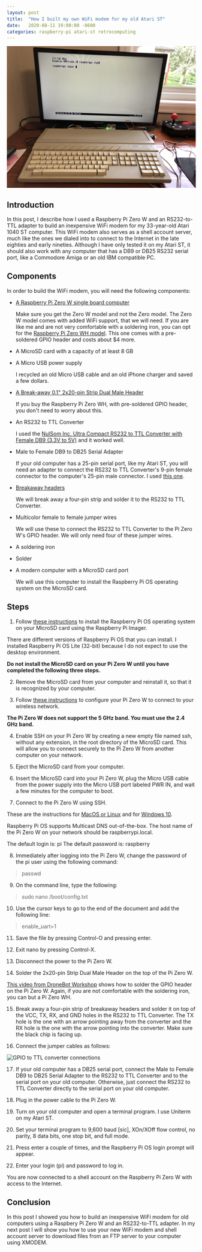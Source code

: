 ```yaml
---
layout: post
title:  "How I built my own WiFi modem for my old Atari ST"
date:   2020-08-11 19:00:00 -0600
categories: raspberry-pi atari-st retrocomputing 
---
```


![Atari 1040 ST terminal](/assets/img/atari_st_terminal.jpeg)

## Introduction

In this post, I describe how I used a Raspberry Pi Zero W and an RS232-to-TTL adapter to build an inexpensive WiFi modem for my 33-year-old Atari 1040 ST computer. This WiFi modem also serves as a shell account server, much like the ones we dialed into to connect to the Internet in the late eighties and early nineties. Although I have only tested it on my Atari ST, it should also work with any computer that has a DB9 or DB25 RS232 serial port, like a Commodore Amiga or an old IBM compatible PC.

## Components

In order to build the WiFi modem, you will need the following components:

* [A Raspberry Pi Zero W single board computer](https://www.raspberrypi.org/products/raspberry-pi-zero-w/)

  Make sure you get the Zero W model and not the Zero model. The Zero W model comes with added WiFi support, that we will need. If you are like me and are not very comfortable with a soldering iron, you can opt for the [Raspberry Pi Zero WH model](https://www.raspberrypi.org/blog/zero-wh/). This one comes with a pre-soldered GPIO header and costs about $4 more. 

* A MicroSD card with a capacity of at least 8 GB

* A Micro USB power supply

  I recycled an old Micro USB cable and an old iPhone charger and saved a few dollars.

* [A Break-away 0.1" 2x20-pin Strip Dual Male Header](https://www.adafruit.com/product/2822)

  If you buy the Raspberry Pi Zero WH, with pre-soldered GPIO header, you don't need to worry about this. 

* An RS232 to TTL Converter

  I used the [NulSom Inc. Ultra Compact RS232 to TTL Converter with Female DB9 (3.3V to 5V)](https://www.amazon.com/gp/product/B00OPTOKI0) and it worked well.

* Male to Female DB9 to DB25 Serial Adapter  

  If your old computer has a 25-pin serial port, like my Atari ST, you will need an adapter to connect the RS232 to TTL Converter's 9-pin female connector to the computer's 25-pin male connector. I used [this one](https://www.amazon.com/gp/product/B000087RYP).

* [Breakaway headers](https://www.sparkfun.com/products/116)

  We will break away a four-pin strip and solder it to the RS232 to TTL Converter.

* Multicolor female to female jumper wires

  We will use these to connect the RS232 to TTL Converter to the Pi Zero W's GPIO header. We will only need four of these jumper wires.

* A soldering iron

* Solder

* A modern computer with a MicroSD card port

  We will use this computer to install the Raspberry Pi OS operating system on the MicroSD card. 

## Steps

1. Follow [these instructions](https://www.raspberrypi.org/documentation/installation/installing-images/) to install the Raspberry Pi OS operating system on your MicroSD card using the Raspberry Pi Imager.

  There are different versions of Raspberry Pi OS that you can install. I installed Raspberry Pi OS Lite (32-bit) because I do not expect to use the desktop environment.

   **Do not install the MicroSD card on your Pi Zero W until you have completed the following three steps.**

2. Remove the MicroSD card from your computer and reinstall it, so that it is recognized by your computer.

3. Follow [these instructions](https://www.raspberrypi.org/documentation/configuration/wireless/headless.md) to configure your Pi Zero W to connect to your wireless network.

  **The Pi Zero W does not support the 5 GHz band. You must use the 2.4 GHz band.**

4. Enable SSH on your Pi Zero W by creating a new empty file named ssh, without any extension, in the root directory of the MicroSD card. This will allow you to connect securely to the Pi Zero W from another computer on your network.

5. Eject the MicroSD card from your computer.

6. Insert the MicroSD card into your Pi Zero W, plug the Micro USB cable from the power supply into the Micro USB port labeled PWR IN, and wait a few minutes for the computer to boot.

7. Connect to the Pi Zero W using SSH. 

  These are the instructions for [MacOS or Linux](https://www.raspberrypi.org/documentation/remote-access/ssh/unix.md) and for [Windows 10](https://www.raspberrypi.org/documentation/remote-access/ssh/windows10.md).

  Raspberry Pi OS supports Multicast DNS out-of-the-box. The host name of the Pi Zero W on your network should be raspberrypi.local. 

  The default login is: pi
  The default password is: raspberry 

8. Immediately after logging into the Pi Zero W, change the password of the pi user using the following command:
>
> passwd

9. On the command line, type the following:
>
>sudo nano /boot/config.txt

10. Use the cursor keys to go to the end of the document and add the following line:
>
> enable_uart=1

11. Save the file by pressing Control-O and pressing enter.

12. Exit nano by pressing Control-X.

13. Disconnect the power to the Pi Zero W.

14. Solder the 2x20-pin Strip Dual Male Header on the top of the Pi Zero W.

  [This video from DroneBot Workshop](https://www.youtube.com/watch?v=jYKzsLmMV6o) shows how to solder the GPIO header on the Pi Zero W. Again, if you are not comfortable with the soldering iron, you can but a Pi Zero WH.

15. Break away a four-pin strip of breakaway headers and solder it on top of the VCC, TX, RX, and GND holes in the RS232 to TTL Converter. The TX hole is the one with an arrow pointing away from the converter and the RX hole is the one with the arrow pointing into the converter. Make sure the black chip is facing up.

16. Connect the jumper cables as follows:

  ![GPIO to TTL converter connections](https://images-na.ssl-images-amazon.com/images/I/71rqEn-pyBL._AC_SL1287_.jpg "Pin 1 in GPIO to VCC in TTL; pin 6 in GPIO to GND in TTL; pin 8 in GPIO to RX in TTL; and pin 10 in GPIO to TX in TTL.")

17. If your old computer has a DB25 serial port, connect the Male to Female DB9 to DB25 Serial Adapter to the RS232 to TTL Converter and to the serial port on your old computer. Otherwise, just connect the RS232 to TTL Converter directly to the serial port on your old computer.

18. Plug in the power cable to the Pi Zero W.

19. Turn on your old computer and open a terminal program. I use Uniterm on my Atari ST. 

20. Set your terminal program to 9,600 baud [sic], XOn/XOff flow control, no parity, 8 data bits, one stop bit, and full mode.   

21. Press enter a couple of times, and the Raspberry Pi OS login prompt will appear.

22. Enter your login (pi) and password to log in.

You are now connected to a shell account on the Raspberry Pi Zero W with access to the Internet.

## Conclusion

In this post I showed you how to build an inexpensive WiFi modem for old computers using a Raspbery Pi Zero W and an RS232-to-TTL adapter. In my next post I will show you how to use your new WiFi modem and shell account server to download files from an FTP server to your computer using XMODEM.